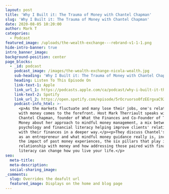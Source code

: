 ```yaml
---
layout: post
title: 'Why I Built it: The Trauma of Money with Chantel Chapman'
slug: 'Why I Built it: The Trauma of Money with Chantel Chapman'
date: 2020-08-05 10:20:00
author: Mark T
categories:
  - Podcast
featured_image: /uploads/the-wealth-exchange---rebrand-v1-1-1.png
hide-intro-banner: true
intro_banner_image:
background-position: center
page_blocks:
  - _id: podcast
    podcast_image: /images/the-wealth-exchange-nicola-wealth.jpg
    sub-heading: 'Why I Built it: The Trauma of Money with Chantel Chapman'
    heading: Listen To This Episode On
    link-text-1: Apple
    link_url_1: https://podcasts.apple.com/ca/podcast/why-i-built-it-the-trauma-of-money-with-chantel-chapman/id1388082893?i=1000471708391
    link-text-2: Spotify
    link_url_2: https://open.spotify.com/episode/5rOcruorso0fzEErgxaC92?si=u79-J8YbS9WOkCHSxOdWXA
    podcast-info_html: >-
      <p>As the markets fluctuate and many lose their jobs, one's relationship
      with money comes to the forefront. Host Mark Therriault speaks with
      Chantel Chapman, founder of What the Finances and Co-Founder of Trauma of
      Money about her approach to mindful money management, a mix between
      psychology and financial literacy helping improve clients' relationships
      with their finances in a deeper way.</p><p>They discuss Chantel's journey
      as an entrepreneur and what mindful money guidance really is, including
      the impact of past money experiences, the six pillars that play into one's
      relationship with money and how addressing those paired with financial
      literacy can change how you live your life.</p>
seo:
  meta-title:
  meta-description:
  social-sharing_image:
_comments:
  slug: Overrides the deafult url
  featured_image: Displays on the home and blog page
---
```

